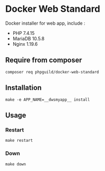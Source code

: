 # Docker Web Standard

Docker installer for web app, include :

- PHP 7.4.15
- MariaDB 10.5.8
- Nginx 1.19.6

## Require from composer

    composer req phpguild/docker-web-standard

## Installation

    make -e APP_NAME=__dwsmyapp__ install

## Usage

### Restart

    make restart

### Down

    make down
